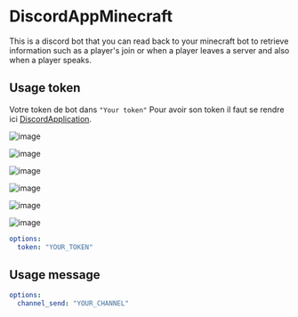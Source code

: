 # DiscordAppMinecraft

This is a discord bot that you can read back to your minecraft bot to retrieve information such as a player's join or when a player leaves a server and also when a player speaks.

## Usage token

Votre token de bot dans ```"Your token"```
Pour avoir son token il faut se rendre ici [DiscordApplication](https://discord.com/developers/applications).


![image](https://cdn.discordapp.com/attachments/723279147312611348/724207132802547712/unknown.png)

![image](https://cdn.discordapp.com/attachments/723279147312611348/724207318409019442/unknown.png)

![image](https://cdn.discordapp.com/attachments/723279147312611348/724207458167423037/unknown.png)

![image](https://cdn.discordapp.com/attachments/723279147312611348/724207824409853962/unknown.png)

![image](https://cdn.discordapp.com/attachments/723279147312611348/724207984497917952/unknown.png)

![image](https://cdn.discordapp.com/attachments/723279147312611348/724208174151893002/unknown.png)


```yml
options:
  token: "YOUR_TOKEN"
```


## Usage message


```yml
options:
  channel_send: "YOUR_CHANNEL"
```
